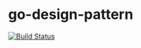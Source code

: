 # go-design-pattern

[![Build Status](https://travis-ci.org/taka-wang/go-design-pattern.svg?branch=master)](https://travis-ci.org/taka-wang/go-design-pattern)
